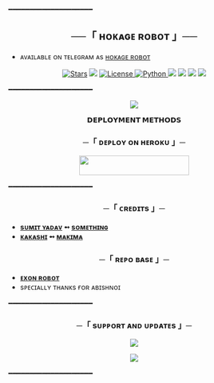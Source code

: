 ━━━━━━━━━━━━━━━━━━━━

<h2 align="center">
    ──「 ʜᴏᴋᴀɢᴇ ʀᴏʙᴏᴛ 」──
</h2>

>

- ᴀᴠᴀɪʟᴀʙʟᴇ ᴏɴ ᴛᴇʟᴇɢʀᴀᴍ ᴀs [ʜᴏᴋᴀɢᴇ ʀᴏʙᴏᴛ](https://telegram.dog/HokageRobot)


<p align="center">
<a href="https://github.com/https://github.com/Sumit9969/HokageRobot/stargazers"><img src="https://img.shields.io/github/stars/Sumit9969/HokageRobot?color=black&logo=github&logoColor=black&style=for-the-badge" alt="Stars" /></a>
<a href="https://github.com/Sumit9969/HokageRobot/network/members"> <img src="https://img.shields.io/github/forks/Sumit9969/HokageRobot?color=black&logo=github&logoColor=black&style=for-the-badge" /></a>
<a href="https://github.com/Sumit9969/HokageRobot/blob/master/LICENSE"> <img src="https://img.shields.io/badge/License-MIT-blueviolet?style=for-the-badge" alt="License" /> </a>
<a href="https://www.python.org/"> <img src="https://img.shields.io/badge/Written%20in-Python-skyblue?style=for-the-badge&logo=python" alt="Python" /> </a>
<a href="https://pypi.org/project/Telethon/"> <img src="https://img.shields.io/pypi/v/telethon?color=white&label=telethon&logo=python&logoColor=blue&style=for-the-badge" /></a>
<a href="https://pypi.org/project/Pyrogram/"> <img src="https://img.shields.io/pypi/v/pyrogram?color=white&label=pyrogram&logo=python&logoColor=blue&style=for-the-badge" /></a>
<a href="https://github.com/Sumit9969/HokageRobot"> <img src="https://img.shields.io/github/repo-size/Sumit9969/HokageRobot?color=skyblue&logo=github&logoColor=blue&style=for-the-badge" /></a>
<a href="https://github.com/Sumit9969/HokageRobot/commits/Sumit9969"> <img src="https://img.shields.io/github/last-commit/Sumit9969/HokageRobot?color=black&logo=github&logoColor=black&style=for-the-badge" /></a>
</p>

━━━━━━━━━━━━━━━━━━━━

<p align="center">
  <img src="https://te.legra.ph/file/34a7c64d4e460e4c5ae7e.jpg">
</p>

<p align="center">
<b>𝗗𝗘𝗣𝗟𝗢𝗬𝗠𝗘𝗡𝗧 𝗠𝗘𝗧𝗛𝗢𝗗𝗦</b>
</p>

<h3 align="center">
    ─「 ᴅᴇᴩʟᴏʏ ᴏɴ ʜᴇʀᴏᴋᴜ 」─
</h3>

<p align="center"><a href="https://dashboard.heroku.com/new?template=https://github.com/Sumit9969/HokageRobot"> <img src="https://img.shields.io/badge/Deploy%20On%20Heroku-black?style=for-the-badge&logo=heroku" width="220" height="38.45"/></a></p>

━━━━━━━━━━━━━━━━━━━━

<h3 align="center">
    ─「 ᴄʀᴇᴅɪᴛs 」─
</h3>

- <b>[sᴜᴍɪᴛ ʏᴀᴅᴀᴠ](https://github.com/Sumit9969)  ➻  [sᴏᴍᴇᴛʜɪɴɢ](https://github.com/Sumit9969/HokageRobot) </b>
- <b>[ᴋᴀᴋᴀsʜɪ](https://github.com/ssid143)  ➻  [ᴍᴀᴋɪᴍᴀ](https://github.com/ssid143) </b>

<h3 align="center">
    ─「 ʀᴇᴘᴏ ʙᴀsᴇ 」─
</h3>

- <b>[ᴇxᴏɴ ʀᴏʙᴏᴛ](https://github.com/TEAM-ABG/ExonRobot)  </b>
- sᴘᴇᴄɪᴀʟʟʏ ᴛʜᴀɴᴋs ғᴏʀ ᴀʙɪsʜɴᴏɪ 

━━━━━━━━━━━━━━━━━━━━
<h3 align="center">
    ─「 sᴜᴩᴩᴏʀᴛ ᴀɴᴅ ᴜᴘᴅᴀᴛᴇs 」─
</h3>

<p align="center">
<a href="https://telegram.me/TechQuardSupport"><img src="https://img.shields.io/badge/-Support%20Group-blue.svg?style=for-the-badge&logo=Telegram"></a>
</p>
<p align="center">
<a href="https://telegram.me/TechQuard"><img src="https://img.shields.io/badge/-Support%20Channel-blue.svg?style=for-the-badge&logo=Telegram"></a>
</p>

━━━━━━━━━━━━━━━━━━━━
